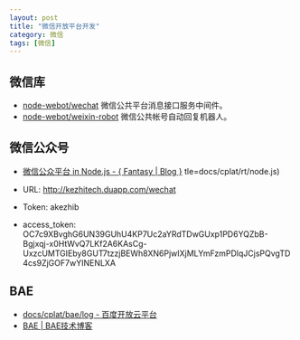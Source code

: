 ```yaml
---
layout: post
title: "微信开放平台开发"
category: 微信
tags: [微信]
--- 
```


## 微信库

- [node-webot/wechat](https://github.com/node-webot/wechat) 微信公共平台消息接口服务中间件。
- [node-webot/weixin-robot](https://github.com/node-webot/weixin-robot) 微信公共帐号自动回复机器人。

## 微信公众号

- [微信公众平台 in Node.js - { Fantasy | Blog }](http://blog.fantasyshao.com/2013-10-node-wechat-demo/)
tle=docs/cplat/rt/node.js)


- URL: http://kezhitech.duapp.com/wechat
- Token: akezhib
- access_token: OC7c9XBvghG6UN39GUhU4KP7Uc2aYRdTDwGUxp1PD6YQZbB-Bgjxqj-x0HtWvQ7LKf2A6KAsCg-UxzcUMTGIEby8GUT7tzzjBEWh8XN6PjwIXjMLYmFzmPDlqJCjsPQvgTD4cs9ZjGOF7wYINENLXA


## BAE

- [docs/cplat/bae/log - 百度开放云平台](http://developer.baidu.com/wiki/index.php?title=docs/cplat/bae/log)
- [BAE | BAE技术博客](http://godbae.duapp.com/?author=1)
